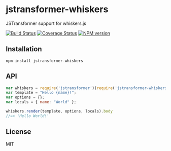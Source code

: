 # jstransformer-whiskers

JSTransformer support for whiskers.js

[![Build Status](https://img.shields.io/travis/jstransformers/jstransformer-whiskers/master.svg)](https://travis-ci.org/jstransformers/jstransformer-whiskers)
[![Coverage Status](https://img.shields.io/coveralls/jstransformers/jstransformer-whiskers/master.svg)](https://coveralls.io/r/jstransformers/jstransformer-whiskers?branch=master)
[![NPM version](https://img.shields.io/npm/v/jstransformer-whiskers.svg)](https://www.npmjs.org/package/jstransformer-whiskers)

## Installation

    npm install jstransformer-whiskers

## API

```js
var whiskers = require('jstransformer')(require('jstransformer-whiskers'))
var template = "Hello {name}!";
var options = {};
var locals = { name: "World" };

whiskers.render(template, options, locals).body
//=> 'Hello World!'
```

## License

MIT
